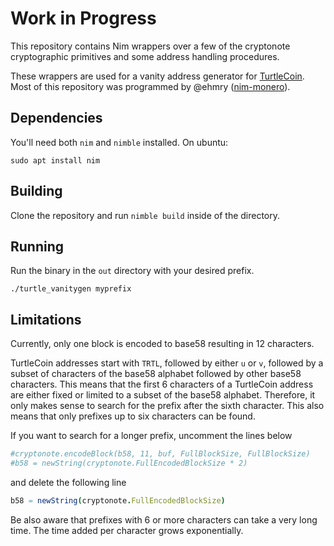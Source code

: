 # Work in Progress

This repository contains Nim wrappers over a few of the cryptonote
cryptographic primitives and some address handling procedures.

These wrappers are used for a vanity address generator for [TurtleCoin](https://turtlecoin.lol/).
Most of this repository was programmed by @ehmry ([nim-monero](https://github.com/ehmry/nim-monero)).

## Dependencies

You'll need both `nim` and `nimble` installed. On ubuntu:

```sudo apt install nim```

## Building

Clone the repository and run ``nimble build`` inside of the directory.

## Running

Run the binary in the ``out`` directory with your desired prefix.

```
./turtle_vanitygen myprefix
```

## Limitations

Currently, only one block is encoded to base58 resulting in 12 characters.

TurtleCoin addresses start with ``TRTL``, followed by either ``u`` or ``v``,
followed by a subset of characters of the base58 alphabet followed by other
base58 characters. This means that the first 6 characters of a TurtleCoin
address are either fixed or limited to a subset of the base58 alphabet.
Therefore, it only makes sense to search for the prefix after the sixth
character. This also means that only prefixes up to six characters can be found.

If you want to search for a longer prefix, uncomment the lines below
```nim
#cryptonote.encodeBlock(b58, 11, buf, FullBlockSize, FullBlockSize)
#b58 = newString(cryptonote.FullEncodedBlockSize * 2)
```

and delete the following line
```nim
b58 = newString(cryptonote.FullEncodedBlockSize)
```

Be also aware that prefixes with 6 or more characters can take a very long time.
The time added per character grows exponentially.
